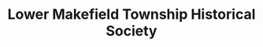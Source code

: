 ---
layout: repo
title: "Lower Makefield Township Historical Society"
id: 15222
permalink: repos/15222/
---